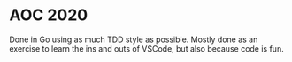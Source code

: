 # AOC 2020

Done in Go using as much TDD style as possible.
Mostly done as an exercise to learn the ins and outs of VSCode, but also because code is fun.